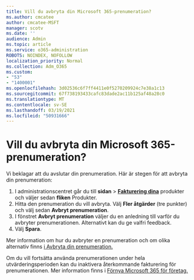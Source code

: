 ```yaml
---
title: Vill du avbryta din Microsoft 365-prenumeration?
ms.author: cmcatee
author: cmcatee-MSFT
manager: scotv
ms.date: ''
audience: Admin
ms.topic: article
ms.service: o365-administration
ROBOTS: NOINDEX, NOFOLLOW
localization_priority: Normal
ms.collection: Adm_O365
ms.custom:
- "53"
- "1400001"
ms.openlocfilehash: 3d02536c6f7ff4411e0f5270209924c7e38a1c13
ms.sourcegitcommit: 67f738193433cafc83dade2ac11b125af48a28c0
ms.translationtype: MT
ms.contentlocale: sv-SE
ms.lasthandoff: 03/19/2021
ms.locfileid: "50931666"
---
```

# <a name="canceling-your-microsoft-365-subscription"></a>Vill du avbryta din Microsoft 365-prenumeration?

Vi beklagar att du avslutar din prenumeration. Här är stegen för att avbryta din prenumeration:

1. I administrationscentret går du till **sidan**  >  **[Fakturering dina](https://go.microsoft.com/fwlink/p/?linkid=842054)** produkter och väljer sedan **fliken** Produkter.
2. Hitta den prenumeration du vill avbryta. Välj **Fler åtgärder** (tre punkter) och välj sedan **Avbryt prenumeration**.
3. I fönstret **Avbryt prenumeration** väljer du en anledning till varför du avbryter prenumerationen. Alternativt kan du ge valfri feedback.
4. Välj **Spara**.

Mer information om hur du avbryter en prenumeration och om olika alternativ finns [i Avbryta din prenumeration.](https://docs.microsoft.com/microsoft-365/commerce/subscriptions/cancel-your-subscription)

Om du vill fortsätta använda prenumerationen under hela utvärderingsperioden kan du inaktivera återkommande fakturering för prenumerationen. Mer information finns i [Förnya Microsoft 365 för företag.](https://docs.microsoft.com/microsoft-365/commerce/subscriptions/renew-your-subscription)